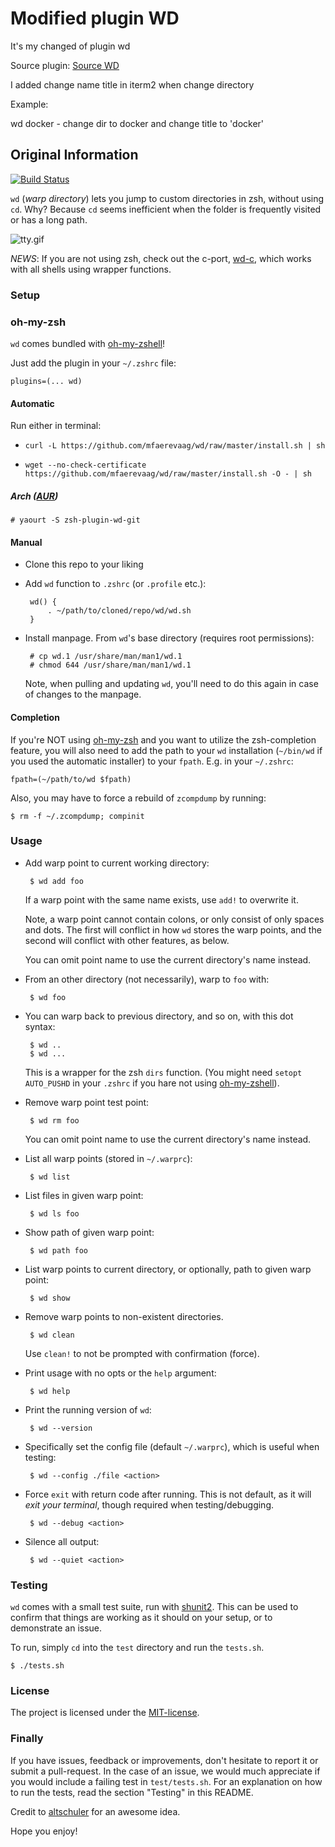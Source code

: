 Modified plugin WD
==
It's my changed of plugin wd

Source plugin:  [Source WD](https://github.com/robbyrussell/oh-my-zsh/tree/master/plugins/wd)

I added change name title in iterm2 when change directory

Example:

wd docker - change dir to docker and change title to 'docker'

## Original Information
[![Build Status](https://travis-ci.org/mfaerevaag/wd.png?branch=master)](https://travis-ci.org/mfaerevaag/wd)

`wd` (*warp directory*) lets you jump to custom directories in zsh, without using `cd`. Why? Because `cd` seems inefficient when the folder is frequently visited or has a long path.

![tty.gif](https://raw.githubusercontent.com/mfaerevaag/wd/master/tty.gif)

*NEWS*: If you are not using zsh, check out the c-port, [wd-c](https://github.com/mfaerevaag/wd-c), which works with all shells using wrapper functions.

### Setup

### oh-my-zsh

`wd` comes bundled with [oh-my-zshell](https://github.com/robbyrussell/oh-my-zsh)!

Just add the plugin in your `~/.zshrc` file:

    plugins=(... wd)


#### Automatic

Run either in terminal:

 * `curl -L https://github.com/mfaerevaag/wd/raw/master/install.sh | sh`

 * `wget --no-check-certificate https://github.com/mfaerevaag/wd/raw/master/install.sh -O - | sh`

##### Arch ([AUR](https://aur.archlinux.org/))

    # yaourt -S zsh-plugin-wd-git


#### Manual

 * Clone this repo to your liking

 * Add `wd` function to `.zshrc` (or `.profile` etc.):

        wd() {
            . ~/path/to/cloned/repo/wd/wd.sh
        }

 * Install manpage. From `wd`'s base directory (requires root permissions):

        # cp wd.1 /usr/share/man/man1/wd.1
        # chmod 644 /usr/share/man/man1/wd.1

    Note, when pulling and updating `wd`, you'll need to do this again in case of changes to the manpage.


#### Completion

If you're NOT using [oh-my-zsh](https://github.com/robbyrussell/oh-my-zsh) and you want to utilize the zsh-completion feature, you will also need to add the path to your `wd` installation (`~/bin/wd` if you used the automatic installer) to your `fpath`. E.g. in your `~/.zshrc`:

    fpath=(~/path/to/wd $fpath)

Also, you may have to force a rebuild of `zcompdump` by running:

    $ rm -f ~/.zcompdump; compinit



### Usage

 * Add warp point to current working directory:

        $ wd add foo

    If a warp point with the same name exists, use `add!` to overwrite it.

    Note, a warp point cannot contain colons, or only consist of only spaces and dots. The first will conflict in how `wd` stores the warp points, and the second will conflict with other features, as below.

    You can omit point name to use the current directory's name instead.

 * From an other directory (not necessarily), warp to `foo` with:

        $ wd foo

 * You can warp back to previous directory, and so on, with this dot syntax:

        $ wd ..
        $ wd ...

    This is a wrapper for the zsh `dirs` function.
    (You might need `setopt AUTO_PUSHD` in your `.zshrc` if you hare not using [oh-my-zshell](https://github.com/robbyrussell/oh-my-zsh)).

 * Remove warp point test point:

        $ wd rm foo

    You can omit point name to use the current directory's name instead.

 * List all warp points (stored in `~/.warprc`):

        $ wd list

 * List files in given warp point:

        $ wd ls foo

 * Show path of given warp point:

        $ wd path foo

 * List warp points to current directory, or optionally, path to given warp point:

        $ wd show

 * Remove warp points to non-existent directories.

        $ wd clean

    Use `clean!` to not be prompted with confirmation (force).

 * Print usage with no opts or the `help` argument:

        $ wd help

 * Print the running version of `wd`:

        $ wd --version

 * Specifically set the config file (default `~/.warprc`), which is useful when testing:

        $ wd --config ./file <action>

 * Force `exit` with return code after running. This is not default, as it will *exit your terminal*, though required when testing/debugging.

        $ wd --debug <action>

 * Silence all output:

        $ wd --quiet <action>


### Testing

`wd` comes with a small test suite, run with [shunit2](https://code.google.com/p/shunit2/). This can be used to confirm that things are working as it should on your setup, or to demonstrate an issue.

To run, simply `cd` into the `test` directory and run the `tests.sh`.

    $ ./tests.sh


### License

The project is licensed under the [MIT-license](https://github.com/mfaerevaag/wd/blob/master/LICENSE).


### Finally

If you have issues, feedback or improvements, don't hesitate to report it or submit a pull-request. In the case of an issue, we would much appreciate if you would include a failing test in `test/tests.sh`. For an explanation on how to run the tests, read the section "Testing" in this README.

Credit to [altschuler](https://github.com/altschuler) for an awesome idea.

Hope you enjoy!
